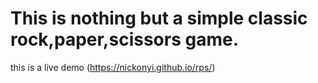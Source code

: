 # This is nothing but a simple classic rock,paper,scissors game.
this is a live demo (https://nickonyi.github.io/rps/)
